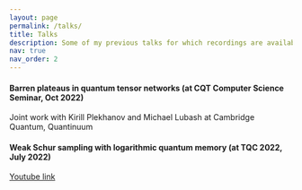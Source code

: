 ```yaml
---
layout: page
permalink: /talks/
title: Talks
description: Some of my previous talks for which recordings are available.
nav: true
nav_order: 2
---
```


#### Barren plateaus in quantum tensor networks (at CQT Computer Science Seminar, Oct 2022)
Joint work with Kirill Plekhanov and Michael Lubash at Cambridge Quantum, Quantinuum



#### Weak Schur sampling with logarithmic quantum memory (at TQC 2022, July 2022)

[Youtube link](https://www.youtube.com/watch?v=KNSQWQW096U&list=PLgLljLUllyOd33XLIFfimW7MnyP5UsjtO&index=7&t=1366s)
